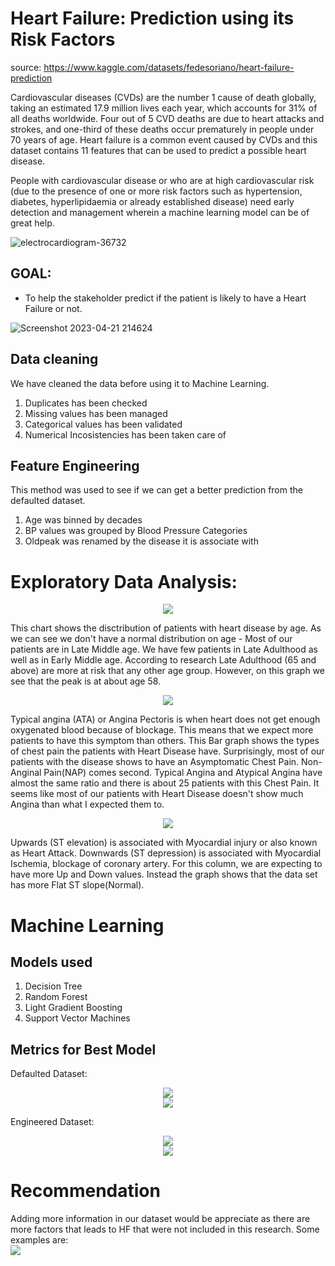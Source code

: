 # Heart Failure: Prediction using its Risk Factors

source: https://www.kaggle.com/datasets/fedesoriano/heart-failure-prediction

Cardiovascular diseases (CVDs) are the number 1 cause of death globally, taking an estimated 17.9 million lives each year, which accounts for 31% of all deaths worldwide. Four out of 5 CVD deaths are due to heart attacks and strokes, and one-third of these deaths occur prematurely in people under 70 years of age. Heart failure is a common event caused by CVDs and this dataset contains 11 features that can be used to predict a possible heart disease.

People with cardiovascular disease or who are at high cardiovascular risk (due to the presence of one or more risk factors such as hypertension, diabetes, hyperlipidaemia or already established disease) need early detection and management wherein a machine learning model can be of great help.

![electrocardiogram-36732](https://user-images.githubusercontent.com/125017784/230833923-0714860a-dca3-4971-bed7-eda5e18125ad.png)

## GOAL: 
- To help the stakeholder predict if the patient is likely to have a Heart Failure or not.

![Screenshot 2023-04-21 214624](https://user-images.githubusercontent.com/125017784/235896527-ae16e01c-cfe6-46bb-95af-7e09a8bfe056.png)

## Data cleaning
We have cleaned the data before using it to Machine Learning.
1. Duplicates has been checked
2. Missing values has been managed
3. Categorical values has been validated
4. Numerical Incosistencies has been taken care of

## Feature Engineering
This method was used to see if we can get a better prediction from the defaulted dataset.
1. Age was binned by decades
2. BP values was grouped by Blood Pressure Categories
3. Oldpeak was renamed by the disease it is associate with
   
# Exploratory Data Analysis:

<p align="center">
<img src=https://user-images.githubusercontent.com/125017784/235902485-fa957f24-ecfb-4d77-96f6-114eb5ae8288.png>
</p>

This chart shows the disctribution of patients with heart disease by age. As we can see we don't have a normal distribution on age - Most of our patients are in Late Middle age. We have few patients in Late Adulthood as well as in Early Middle age. According to research Late Adulthood (65 and above) are more at risk that any other age group. However, on this graph we see that the peak is at about age 58.
   
<p align="center">  
<img src=https://user-images.githubusercontent.com/125017784/235902476-000f399a-1f32-44cc-a83f-e9d32e80c3a1.png>
</p>

Typical angina (ATA) or Angina Pectoris is when heart does not get enough oxygenated blood because of blockage. This means that we expect more patients to have this symptom than others. This Bar graph shows the types of chest pain the patients with Heart Disease have. Surprisingly, most of our patients with the disease shows to have an Asymptomatic Chest Pain. Non-Anginal Pain(NAP) comes second. Typical Angina and Atypical Angina have almost the same ratio and there is about 25 patients with this Chest Pain. It seems like most of our patients with Heart Disease doesn't show much Angina than what I expected them to. 
   
<p align="center">   
<img src=https://user-images.githubusercontent.com/125017784/235902587-9321e716-8279-4b0f-851c-ff259d6ab1e3.png>
</p>

Upwards (ST elevation) is associated with Myocardial injury or also known as Heart Attack. Downwards (ST depression) is associated with Myocardial Ischemia, blockage of coronary artery. For this column, we are expecting to have more Up and Down values. Instead the graph shows that the data set has more Flat ST slope(Normal).

# Machine Learning

## Models used
1. Decision Tree
2. Random Forest
3. Light Gradient Boosting
4. Support Vector Machines

## Metrics for Best Model
Defaulted Dataset: 

<p align="center">
<img src=https://user-images.githubusercontent.com/125017784/235902415-a928beb0-0952-47ce-aae5-eff875b78dec.png> </br>
<img src=https://user-images.githubusercontent.com/125017784/236445437-4b8590ab-9162-497f-bf22-fce28563834e.png>
</p>


Engineered Dataset:
<p align="center">
<img src=https://user-images.githubusercontent.com/125017784/235902394-ad3f6ffe-3c60-4ffd-a4fb-049987f9872e.png> </br>
<img src=https://user-images.githubusercontent.com/125017784/236445442-308828d6-08f3-47ce-9e46-e817917cad67.png>
</p>



# Recommendation

Adding more information in our dataset would be appreciate as there are more factors that leads to HF that were not included in this research. Some examples are: 
</br>
<img src= https://github.com/juDEcorous/Heart-Disease-Prediction/assets/125017784/0421a37a-2e35-45aa-9210-b14b9929ee69>

